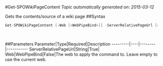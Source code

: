 #Get-SPOWikiPageContent
*Topic automatically generated on: 2015-03-12*

Gets the contents/source of a wiki page
##Syntax
```powershell
Get-SPOWikiPageContent [-Web [<WebPipeBind>]] -ServerRelativePageUrl [<String>]
```
&nbsp;

##Parameters
Parameter|Type|Required|Description
---------|----|--------|-----------
ServerRelativePageUrl|String|True|
Web|WebPipeBind|False|The web to apply the command to. Leave empty to use the current web.
